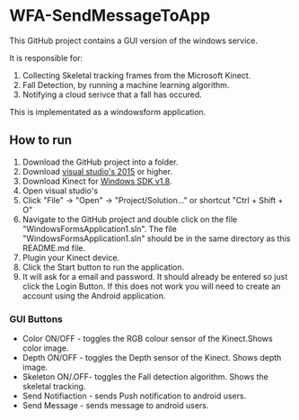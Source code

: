# WFA-SendMessageToApp

This GitHub project contains a GUI version of the windows service.

It is responsible for:
1. Collecting Skeletal tracking frames from the Microsoft Kinect.
2. Fall Detection, by running a machine learning algorithm.
3. Notifying a cloud serivce that a fall has occured.

This is implementated as a windowsform application.


## How to run

1. Download the GitHub project into a folder.
2. Download [visual studio's 2015](https://www.visualstudio.com/) or higher.
3. Download Kinect for [Windows SDK v1.8](https://www.microsoft.com/en-nz/download/details.aspx?id=40278).
4. Open visual studio's
5. Click "File" -> "Open" -> "Project/Solution..." or shortcut "Ctrl + Shift + O"
6. Navigate to the GitHub project and double click on the file "WindowsFormsApplication1.sln".
The file "WindowsFormsApplication1.sln" should be in the same directory as this README.md file.
7. Plugin your Kinect device.
8. Click the Start button to run the application.
9. It will ask for a email and password. It should already be entered so just click the Login Button. 
If this does not work you will need to create an account using the Android application.

### GUI Buttons

* Color ON/OFF - toggles the RGB colour sensor of the Kinect.Shows color image.
* Depth ON/OFF - toggles the Depth sensor of the Kinect. Shows depth image.
* Skeleton ON/.OFF- toggles the Fall detection algorithm. Shows the skeletal tracking.
* Send Notifiaction - sends Push notification to android users.
* Send Message - sends message to android users.
